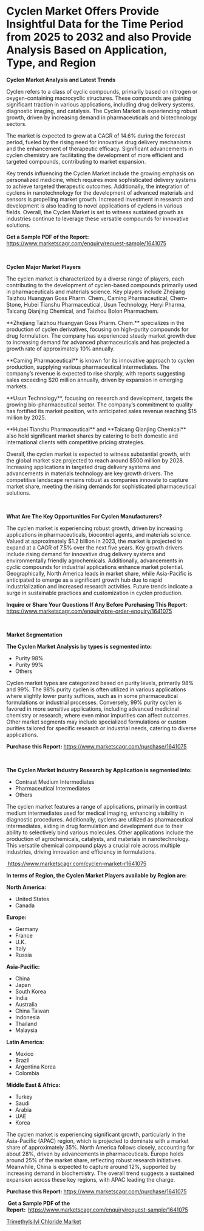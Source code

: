 <p><h1>Cyclen Market Offers Provide Insightful Data for the Time Period from 2025 to 2032 and also Provide Analysis Based on Application, Type, and Region</h1></p><p><strong>Cyclen Market Analysis and Latest Trends</strong></p>
<p><p>Cyclen refers to a class of cyclic compounds, primarily based on nitrogen or oxygen-containing macrocyclic structures. These compounds are gaining significant traction in various applications, including drug delivery systems, diagnostic imaging, and catalysis. The Cyclen Market is experiencing robust growth, driven by increasing demand in pharmaceuticals and biotechnology sectors.</p><p>The market is expected to grow at a CAGR of 14.6% during the forecast period, fueled by the rising need for innovative drug delivery mechanisms and the enhancement of therapeutic efficacy. Significant advancements in cyclen chemistry are facilitating the development of more efficient and targeted compounds, contributing to market expansion.</p><p>Key trends influencing the Cyclen Market include the growing emphasis on personalized medicine, which requires more sophisticated delivery systems to achieve targeted therapeutic outcomes. Additionally, the integration of cyclens in nanotechnology for the development of advanced materials and sensors is propelling market growth. Increased investment in research and development is also leading to novel applications of cyclens in various fields. Overall, the Cyclen Market is set to witness sustained growth as industries continue to leverage these versatile compounds for innovative solutions.</p></p>
<p><strong>Get a Sample PDF of the Report:&nbsp;</strong> <a href="https://www.marketscagr.com/enquiry/request-sample/1641075?utm_campaign=2998&utm_medium=2&utm_source=Github&utm_content=ia&utm_term=02042025&utm_id=cyclen">https://www.marketscagr.com/enquiry/request-sample/1641075</a></p>
<p>&nbsp;</p>
<p><strong>Cyclen Major Market Players</strong></p>
<p><p>The cyclen market is characterized by a diverse range of players, each contributing to the development of cyclen-based compounds primarily used in pharmaceuticals and materials science. Key players include Zhejiang Taizhou Huangyan Goss Pharm. Chem., Caming Pharmaceutical, Chem-Stone, Hubei Tianshu Pharmaceutical, Usun Technology, Heryi Pharma, Taicang Qianjing Chemical, and Taizhou Bolon Pharmachem.</p><p>**Zhejiang Taizhou Huangyan Goss Pharm. Chem.** specializes in the production of cyclen derivatives, focusing on high-purity compounds for drug formulation. The company has experienced steady market growth due to increasing demand for advanced pharmaceuticals and has projected a growth rate of approximately 10% annually.</p><p>**Caming Pharmaceutical** is known for its innovative approach to cyclen production, supplying various pharmaceutical intermediates. The company’s revenue is expected to rise sharply, with reports suggesting sales exceeding $20 million annually, driven by expansion in emerging markets.</p><p>**Usun Technology**, focusing on research and development, targets the growing bio-pharmaceutical sector. The company’s commitment to quality has fortified its market position, with anticipated sales revenue reaching $15 million by 2025.</p><p>**Hubei Tianshu Pharmaceutical** and **Taicang Qianjing Chemical** also hold significant market shares by catering to both domestic and international clients with competitive pricing strategies.</p><p>Overall, the cyclen market is expected to witness substantial growth, with the global market size projected to reach around $500 million by 2028. Increasing applications in targeted drug delivery systems and advancements in materials technology are key growth drivers. The competitive landscape remains robust as companies innovate to capture market share, meeting the rising demands for sophisticated pharmaceutical solutions.</p></p>
<p>&nbsp;</p>
<p><strong>What Are The Key Opportunities For Cyclen Manufacturers?</strong></p>
<p><p>The cyclen market is experiencing robust growth, driven by increasing applications in pharmaceuticals, biocontrol agents, and materials science. Valued at approximately $1.2 billion in 2023, the market is projected to expand at a CAGR of 7.5% over the next five years. Key growth drivers include rising demand for innovative drug delivery systems and environmentally friendly agrochemicals. Additionally, advancements in cyclic compounds for industrial applications enhance market potential. Geographically, North America leads in market share, while Asia-Pacific is anticipated to emerge as a significant growth hub due to rapid industrialization and increased research activities. Future trends indicate a surge in sustainable practices and customization in cyclen production.</p></p>
<p><strong>Inquire or Share Your Questions If Any Before Purchasing This Report:</strong> <a href="https://www.marketscagr.com/enquiry/pre-order-enquiry/1641075?utm_campaign=2998&utm_medium=2&utm_source=Github&utm_content=ia&utm_term=02042025&utm_id=cyclen">https://www.marketscagr.com/enquiry/pre-order-enquiry/1641075</a></p>
<p>&nbsp;</p>
<p><strong>Market Segmentation</strong></p>
<p><strong>The Cyclen Market Analysis by types is segmented into:</strong></p>
<p><ul><li>Purity 98%</li><li>Purity 99%</li><li>Others</li></ul></p>
<p><p>Cyclen market types are categorized based on purity levels, primarily 98% and 99%. The 98% purity cyclen is often utilized in various applications where slightly lower purity suffices, such as in some pharmaceutical formulations or industrial processes. Conversely, 99% purity cyclen is favored in more sensitive applications, including advanced medicinal chemistry or research, where even minor impurities can affect outcomes. Other market segments may include specialized formulations or custom purities tailored for specific research or industrial needs, catering to diverse applications.</p></p>
<p><strong>Purchase this Report:&nbsp;</strong><a href="https://www.marketscagr.com/purchase/1641075?utm_campaign=2998&utm_medium=2&utm_source=Github&utm_content=ia&utm_term=02042025&utm_id=cyclen">https://www.marketscagr.com/purchase/1641075</a></p>
<p>&nbsp;</p>
<p><strong>The Cyclen Market Industry Research by Application is segmented into:</strong></p>
<p><ul><li>Contrast Medium Intermediates</li><li>Pharmaceutical Intermediates</li><li>Others</li></ul></p>
<p><p>The cyclen market features a range of applications, primarily in contrast medium intermediates used for medical imaging, enhancing visibility in diagnostic procedures. Additionally, cyclens are utilized as pharmaceutical intermediates, aiding in drug formulation and development due to their ability to selectively bind various molecules. Other applications include the production of agrochemicals, catalysts, and materials in nanotechnology. This versatile chemical compound plays a crucial role across multiple industries, driving innovation and efficiency in formulations.</p></p>
<p><a href="https://www.marketscagr.com/cyclen-market-r1641075?utm_campaign=2998&utm_medium=2&utm_source=Github&utm_content=ia&utm_term=02042025&utm_id=cyclen">&nbsp;https://www.marketscagr.com/cyclen-market-r1641075</a></p>
<p><strong>In terms of Region, the Cyclen Market Players available by Region are:</strong></p>
<p>
    <p> <strong> North America: </strong>
        <ul>
            <li>United States</li>
            <li>Canada</li>
        </ul>
        </p> 
    <p> <strong> Europe: </strong>
        <ul>
            <li>Germany</li>
            <li>France</li>
            <li>U.K.</li>
            <li>Italy</li>
            <li>Russia</li>
        </ul>
        </p> 
    <p> <strong> Asia-Pacific: </strong>
        <ul>
            <li>China</li>
            <li>Japan</li>
            <li>South Korea</li>
            <li>India</li>
            <li>Australia</li>
            <li>China Taiwan</li>
            <li>Indonesia</li>
            <li>Thailand</li>
            <li>Malaysia</li>
        </ul>
        </p> 
    <p> <strong> Latin America: </strong>
        <ul>
            <li>Mexico</li>
            <li>Brazil</li>
            <li>Argentina Korea</li>
            <li>Colombia</li>
        </ul>
        </p> 
    <p> <strong> Middle East & Africa: </strong>
        <ul>
            <li>Turkey</li>
            <li>Saudi</li>
            <li>Arabia</li>
            <li>UAE</li>
            <li>Korea</li>
        </ul>
    </p>
    </p>
<p><p>The cyclen market is experiencing significant growth, particularly in the Asia-Pacific (APAC) region, which is projected to dominate with a market share of approximately 35%. North America follows closely, accounting for about 28%, driven by advancements in pharmaceuticals. Europe holds around 25% of the market share, reflecting robust research initiatives. Meanwhile, China is expected to capture around 12%, supported by increasing demand in biochemistry. The overall trend suggests a sustained expansion across these key regions, with APAC leading the charge.</p></p>
<p><strong>Purchase this Report: </strong><a href="https://www.marketscagr.com/purchase/1641075?utm_campaign=2998&utm_medium=2&utm_source=Github&utm_content=ia&utm_term=02042025&utm_id=cyclen">https://www.marketscagr.com/purchase/1641075</a></p>
<p>&nbsp;<strong>Get a Sample PDF of the Report:&nbsp;&nbsp;</strong><a href="https://www.marketscagr.com/enquiry/request-sample/1641075?utm_campaign=2998&utm_medium=2&utm_source=Github&utm_content=ia&utm_term=02042025&utm_id=cyclen">https://www.marketscagr.com/enquiry/request-sample/1641075</a></p>
<p><strong></strong></p>
<p><p><a href="https://github.com/kaqiewan/Market-Research-Report-List-1/blob/main/trimethylsilyl-chloride-market.md?utm_campaign=2998&utm_medium=2&utm_source=Github&utm_content=ia&utm_term=02042025&utm_id=cyclen">Trimethylsilyl Chloride Market</a></p></p>